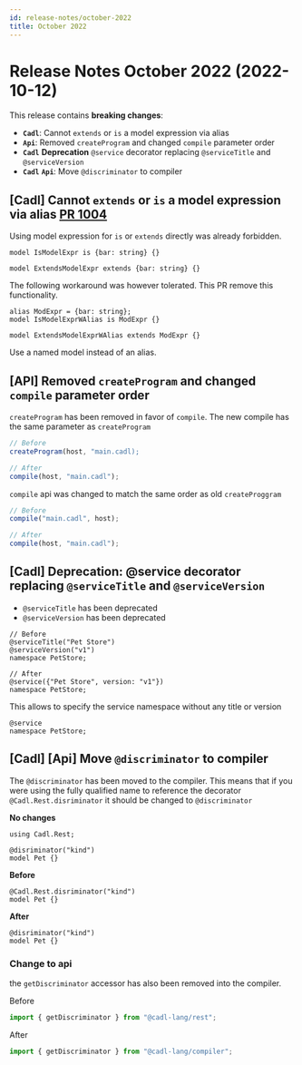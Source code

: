 ```yaml
---
id: release-notes/october-2022
title: October 2022
---
```


# Release Notes October 2022 (2022-10-12)

This release contains **breaking changes**:

- **`Cadl`**: Cannot `extends` or `is` a model expression via alias
- **`Api`**: Removed `createProgram` and changed `compile` parameter order
- **`Cadl`** **Deprecation** `@service` decorator replacing `@serviceTitle` and `@serviceVersion`
- **`Cadl`** **`Api`**: Move `@discriminator` to compiler

## [Cadl] Cannot `extends` or `is` a model expression via alias [PR 1004](https://github.com/microsoft/cadl/pull/1004)

Using model expression for `is` or `extends` directly was already forbidden.

<!-- prettier-ignore -->
```cadl
model IsModelExpr is {bar: string} {}

model ExtendsModelExpr extends {bar: string} {}
```

The following workaround was however tolerated. This PR remove this functionality.

<!-- prettier-ignore -->
```cadl
alias ModExpr = {bar: string};
model IsModelExprWAlias is ModExpr {}

model ExtendsModelExprWAlias extends ModExpr {}
```

Use a named model instead of an alias.

## [API] Removed `createProgram` and changed `compile` parameter order

`createProgram` has been removed in favor of `compile`. The new compile has the same parameter as `createProgram`

```ts
// Before
createProgram(host, "main.cadl);

// After
compile(host, "main.cadl");
```

`compile` api was changed to match the same order as old `createProggram`

```ts
// Before
compile("main.cadl", host);

// After
compile(host, "main.cadl");
```

## [Cadl] Deprecation: @service decorator replacing `@serviceTitle` and `@serviceVersion`

- `@serviceTitle` has been deprecated
- `@serviceVersion` has been deprecated

```cadl
// Before
@serviceTitle("Pet Store")
@serviceVersion("v1")
namespace PetStore;

// After
@service({"Pet Store", version: "v1"})
namespace PetStore;
```

This allows to specify the service namespace without any title or version

```cadl
@service
namespace PetStore;

```

## [Cadl] [Api] Move `@discriminator` to compiler

The `@discriminator` has been moved to the compiler. This means that if you were using the fully qualified name to reference the decorator `@Cadl.Rest.disriminator` it should be changed to `@discriminator`

**No changes**

```cadl
using Cadl.Rest;

@disriminator("kind")
model Pet {}

```

**Before**

```cadl
@Cadl.Rest.disriminator("kind")
model Pet {}

```

**After**

```cadl
@disriminator("kind")
model Pet {}

```

### Change to api

the `getDiscriminator` accessor has also been removed into the compiler.

Before

```ts
import { getDiscriminator } from "@cadl-lang/rest";
```

After

```ts
import { getDiscriminator } from "@cadl-lang/compiler";
```
